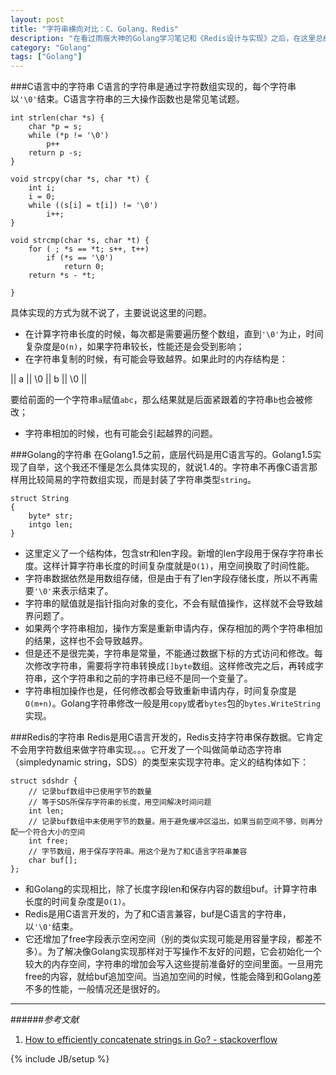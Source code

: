 ```yaml
---
layout: post
title: "字符串横向对比：C、Golang、Redis"
description: "在看过雨痕大神的Golang学习笔记和《Redis设计与实现》之后，在这里总结一下。另外，雨痕大神啥时候更新1.5版本的学习笔记呀。"
category: "Golang"
tags: ["Golang"]
---
```


###C语言中的字符串
C语言的字符串是通过字符数组实现的，每个字符串以`'\0'`结束。C语言字符串的三大操作函数也是常见笔试题。

	int strlen(char *s) {
		char *p = s;
		while (*p != '\0')
			p++
		return p -s;
	}
	
	void strcpy(char *s, char *t) {
		int i;
		i = 0;
		while ((s[i] = t[i]) != '\0')
			i++;
	}
	
	void strcmp(char *s, char *t) {
		for ( ; *s == *t; s++, t++)
			if (*s == '\0')
				return 0;
		return *s - *t;
	
	}

具体实现的方式为就不说了，主要说说这里的问题。

+ 在计算字符串长度的时候，每次都是需要遍历整个数组，直到`'\0'`为止，时间复杂度是`O(n)`，如果字符串较长，性能还是会受到影响；
+ 在字符串复制的时候，有可能会导致越界。如果此时的内存结构是：

|| a || \0 || b || \0 ||

要给前面的一个字符串`a`赋值`abc`，那么结果就是后面紧跟着的字符串`b`也会被修改；

+ 字符串相加的时候，也有可能会引起越界的问题。

###Golang的字符串
在Golang1.5之前，底层代码是用C语言写的。Golang1.5实现了自举，这个我还不懂是怎么具体实现的，就说1.4的。字符串不再像C语言那样用比较简易的字符数组实现，而是封装了字符串类型`string`。

	struct String
	{
		byte* str;
		intgo len;
	}
	
+ 这里定义了一个结构体，包含str和len字段。新增的len字段用于保存字符串长度。这样计算字符串长度的时间复杂度就是`O(1)`，用空间换取了时间性能。
+ 字符串数据依然是用数组存储，但是由于有了len字段存储长度，所以不再需要`'\0'`来表示结束了。
+ 字符串的赋值就是指针指向对象的变化，不会有赋值操作，这样就不会导致越界问题了。
+ 如果两个字符串相加，操作方案是重新申请内存，保存相加的两个字符串相加的结果，这样也不会导致越界。
+ 但是还不是很完美，字符串是常量，不能通过数据下标的方式访问和修改。每次修改字符串，需要将字符串转换成`[]byte`数组。这样修改完之后，再转成字符串，这个字符串和之前的字符串已经不是同一个变量了。
+ 字符串相加操作也是，任何修改都会导致重新申请内存，时间复杂度是`O(m+n)`。Golang字符串修改一般是用`copy`或者`bytes`包的`bytes.WriteString`实现。

###Redis的字符串
Redis是用C语言开发的，Redis支持字符串保存数据。它肯定不会用字符数组来做字符串实现。。。它开发了一个叫做简单动态字符串（simpledynamic string，SDS）的类型来实现字符串。定义的结构体如下：

	struct sdshdr {    
		// 记录buf数组中已使用字节的数量    
		// 等于SDS所保存字符串的长度，用空间解决时间问题
		int len;    
		// 记录buf数组中未使用字节的数量。用于避免缓冲区溢出，如果当前空间不够，则再分配一个符合大小的空间  
		int free;   
		// 字节数组，用于保存字符串。用这个是为了和C语言字符串兼容
		char buf[];
	};
	
	
+ 和Golang的实现相比，除了长度字段len和保存内容的数组buf。计算字符串长度的时间复杂度是`O(1)`。
+ Redis是用C语言开发的，为了和C语言兼容，buf是C语言的字符串，以`'\0'`结束。
+ 它还增加了free字段表示空闲空间（别的类似实现可能是用容量字段，都差不多）。为了解决像Golang实现那样对于写操作不友好的问题，它会初始化一个较大的内存空间，字符串的增加会写入这些提前准备好的空间里面。一旦用完free的内容，就给buf追加空间。当追加空间的时候，性能会降到和Golang差不多的性能，一般情况还是很好的。


---

######*参考文献*
1. [How to efficiently concatenate strings in Go? - stackoverflow](http://stackoverflow.com/questions/1760757/how-to-efficiently-concatenate-strings-in-go)

{% include JB/setup %}
